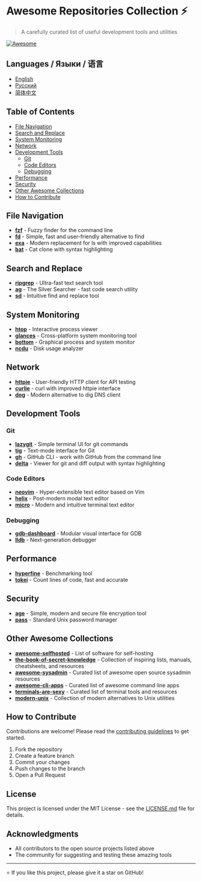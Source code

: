 # Awesome Repositories Collection ⚡

> A carefully curated list of useful development tools and utilities

[![Awesome](https://awesome.re/badge.svg)](https://awesome.re)

## Languages / Языки / 语言

- [English](README.md)
- [Русский](README.ru.md)
- [简体中文](README.zh-CN.md)

## Table of Contents

- [File Navigation](#file-navigation)
- [Search and Replace](#search-and-replace)
- [System Monitoring](#system-monitoring)
- [Network](#network)
- [Development Tools](#development-tools)
  - [Git](#git)
  - [Code Editors](#code-editors)
  - [Debugging](#debugging)
- [Performance](#performance)
- [Security](#security)
- [Other Awesome Collections](#other-awesome-collections)
- [How to Contribute](#how-to-contribute)

## File Navigation

- **[fzf](https://github.com/junegunn/fzf)** - Fuzzy finder for the command line
- **[fd](https://github.com/sharkdp/fd)** - Simple, fast and user-friendly alternative to find
- **[exa](https://github.com/ogham/exa)** - Modern replacement for ls with improved capabilities
- **[bat](https://github.com/sharkdp/bat)** - Cat clone with syntax highlighting

## Search and Replace

- **[ripgrep](https://github.com/BurntSushi/ripgrep)** - Ultra-fast text search tool
- **[ag](https://github.com/ggreer/the_silver_searcher)** - The Silver Searcher - fast code search utility
- **[sd](https://github.com/chmln/sd)** - Intuitive find and replace tool

## System Monitoring

- **[htop](https://github.com/htop-dev/htop)** - Interactive process viewer
- **[glances](https://github.com/nicolargo/glances)** - Cross-platform system monitoring tool
- **[bottom](https://github.com/ClementTsang/bottom)** - Graphical process and system monitor
- **[ncdu](https://dev.yorhel.nl/ncdu)** - Disk usage analyzer

## Network

- **[httpie](https://github.com/httpie/httpie)** - User-friendly HTTP client for API testing
- **[curlie](https://github.com/rs/curlie)** - curl with improved httpie interface
- **[dog](https://github.com/ogham/dog)** - Modern alternative to dig DNS client

## Development Tools

### Git

- **[lazygit](https://github.com/jesseduffield/lazygit)** - Simple terminal UI for git commands
- **[tig](https://github.com/jonas/tig)** - Text-mode interface for Git
- **[gh](https://github.com/cli/cli)** - GitHub CLI - work with GitHub from the command line
- **[delta](https://github.com/dandavison/delta)** - Viewer for git and diff output with syntax highlighting

### Code Editors

- **[neovim](https://github.com/neovim/neovim)** - Hyper-extensible text editor based on Vim
- **[helix](https://github.com/helix-editor/helix)** - Post-modern modal text editor
- **[micro](https://github.com/zyedidia/micro)** - Modern and intuitive terminal text editor

### Debugging

- **[gdb-dashboard](https://github.com/cyrus-and/gdb-dashboard)** - Modular visual interface for GDB
- **[lldb](https://lldb.llvm.org/)** - Next-generation debugger

## Performance

- **[hyperfine](https://github.com/sharkdp/hyperfine)** - Benchmarking tool
- **[tokei](https://github.com/XAMPPRocky/tokei)** - Count lines of code, fast and accurate

## Security

- **[age](https://github.com/FiloSottile/age)** - Simple, modern and secure file encryption tool
- **[pass](https://www.passwordstore.org/)** - Standard Unix password manager

## Other Awesome Collections

- **[awesome-selfhosted](https://github.com/awesome-selfhosted/awesome-selfhosted)** - List of software for self-hosting
- **[the-book-of-secret-knowledge](https://github.com/trimstray/the-book-of-secret-knowledge)** - Collection of inspiring lists, manuals, cheatsheets, and resources
- **[awesome-sysadmin](https://github.com/awesome-foss/awesome-sysadmin)** - Curated list of awesome open source sysadmin resources
- **[awesome-cli-apps](https://github.com/agarrharr/awesome-cli-apps)** - Curated list of awesome command line apps
- **[terminals-are-sexy](https://github.com/k4m4/terminals-are-sexy)** - Curated list of terminal tools and resources
- **[modern-unix](https://github.com/ibraheemdev/modern-unix)** - Collection of modern alternatives to Unix utilities

## How to Contribute

Contributions are welcome! Please read the [contributing guidelines](CONTRIBUTING.md) to get started.

1. Fork the repository
2. Create a feature branch
3. Commit your changes
4. Push changes to the branch
5. Open a Pull Request

## License

This project is licensed under the MIT License - see the [LICENSE.md](LICENSE.md) file for details.

## Acknowledgments

- All contributors to the open source projects listed above
- The community for suggesting and testing these amazing tools

---

⭐ If you like this project, please give it a star on GitHub!
